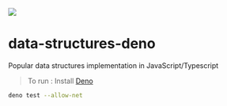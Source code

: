 ![](https://github.com/iykekings/data-structures-deno/workflows/Test/badge.svg)

# data-structures-deno
Popular data structures implementation in JavaScript/Typescript

> To run : Install [Deno](https://deno.land)

  ```sh
  deno test --allow-net
  ```